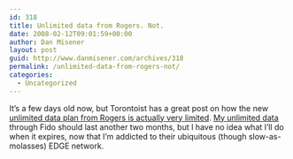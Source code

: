 ```yaml
---
id: 318
title: Unlimited data from Rogers. Not.
date: 2008-02-12T09:01:59+00:00
author: Dan Misener
layout: post
guid: http://www.danmisener.com/archives/318
permalink: /unlimited-data-from-rogers-not/
categories:
  - Uncategorized
---
```

It&#8217;s a few days old now, but Torontoist has a great post on how the new [unlimited data plan from Rogers is actually very limited](http://torontoist.com/2008/02/unlimited_meani.php). [My unlimited data](http://misener.org/archives/310) through Fido should last another two months, but I have no idea what I&#8217;ll do when it expires, now that I&#8217;m addicted to their ubiquitous (though slow-as-molasses) EDGE network.